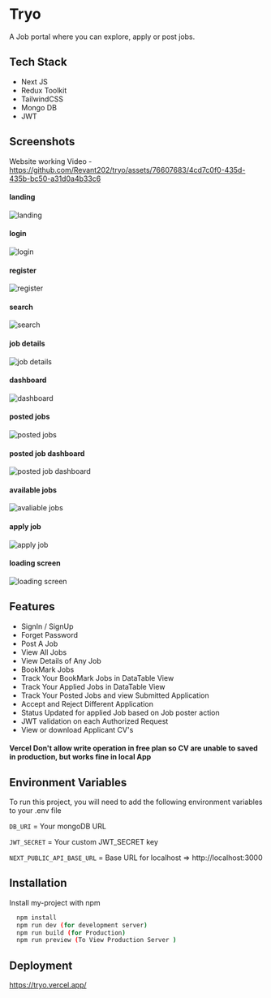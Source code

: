 
# Tryo

A Job portal where you can explore, apply or post jobs.




## Tech Stack

- Next JS 
- Redux Toolkit
- TailwindCSS  
- Mongo DB  
- JWT





## Screenshots



Website working Video - https://github.com/Revant202/tryo/assets/76607683/4cd7c0f0-435d-435b-bc50-a31d0a4b33c6
#### landing
![landing](https://github.com/Revant202/tryo/assets/76607683/6c626d94-37f2-4d20-96c0-25ff17b7dc87)
#### login
![login](https://github.com/Revant202/tryo/assets/76607683/28726cc6-c479-488d-b09a-6044915b0992)
#### register
![register](https://github.com/Revant202/tryo/assets/76607683/0c8477c5-3fad-4b44-a95c-4fd84caac7a3)
#### search
![search](https://github.com/Revant202/tryo/assets/76607683/a6318d52-4d88-4ac5-8a68-056412184636)
#### job details
![job details](https://github.com/Revant202/tryo/assets/76607683/3825c7b8-79f8-42f0-ae4c-e1bca8dec447)
#### dashboard
![dashboard](https://github.com/Revant202/tryo/assets/76607683/48b2c3ad-706d-4639-b4e5-4e84d26f92aa)
#### posted jobs
![posted jobs](https://github.com/Revant202/tryo/assets/76607683/08b665d8-ae9d-41fc-985d-c6817fcdd095)
#### posted job dashboard
![posted job dashboard](https://github.com/Revant202/tryo/assets/76607683/53335379-1909-4d67-88e8-997f854f80a2)
#### available jobs
![avaliable jobs](https://github.com/Revant202/tryo/assets/76607683/91f2518f-13f2-451e-929b-14bc19301e29)
#### apply job
![apply job](https://github.com/Revant202/tryo/assets/76607683/317f42c9-9eb6-4ac5-86f9-20af414933dc)
#### loading screen
![loading screen](https://github.com/Revant202/tryo/assets/76607683/6b01b68c-0c7b-4c10-97df-2d19df31cbcc)



## Features



- SignIn / SignUp
- Forget Password
- Post A Job
- View  All Jobs
- View Details of Any Job
- BookMark Jobs
- Track Your BookMark Jobs in DataTable View
- Track Your Applied Jobs in DataTable View 
- Track Your Posted Jobs and view Submitted Application 
- Accept and Reject Different Application 
- Status Updated for applied Job based on Job poster action 
- JWT validation on each Authorized Request
- View or download Applicant CV's
#### Vercel Don't allow write operation in free plan so CV are unable to saved in production, but works fine in local App

## Environment Variables

To run this project, you will need to add the following environment variables to your .env file

`DB_URI` = Your mongoDB URL

`JWT_SECRET` = Your custom JWT_SECRET key

`NEXT_PUBLIC_API_BASE_URL` =  Base URL for localhost  => http://localhost:3000


## Installation

Install my-project with npm

```bash
  npm install
  npm run dev (for development server)
  npm run build (for Production)
  npm run preview (To View Production Server )
```
## Deployment
https://tryo.vercel.app/
